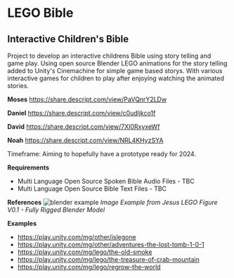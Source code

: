 # LEGO Bible

## Interactive Children's Bible
Project to develop an interactive childrens Bible using story telling and game play. 
Using open source Blender LEGO animations for the story telling added to Unity's Cinemachine for simple game based storys. With various interactive games for children to play after enjoying watching the animated stories.

**Moses**
https://share.descript.com/view/PaVQnrY2LDw

**Daniel**
https://share.descript.com/view/c0udljkco1f

**David**
https://share.descript.com/view/7XI0RxyxeWf

**Noah**
https://share.descript.com/view/NRL4KHyzSYA


Timeframe: Aiming to hopefully have a prototype ready for 2024.

**Requirements**
 - Multi Language Open Source Spoken Bible Audio Files - TBC
 - Multi Language Open Source Bible Text Files - TBC
   
**References**
![blender example](assets/example_jesus.png) 
*Image Example from Jesus LEGO Figure V0.1 - Fully Rigged Blender Model*

**Examples**
- https://play.unity.com/mg/other/islegone
- https://play.unity.com/mg/other/adventures-the-lost-tomb-1-0-1
- https://play.unity.com/mg/lego/the-old-smoke
- https://play.unity.com/mg/lego/the-treasure-of-crab-mountain
- https://play.unity.com/mg/lego/regrow-the-world



